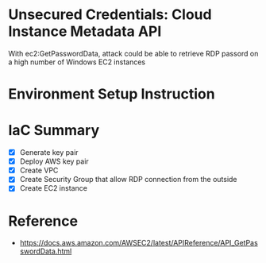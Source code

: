 # Unsecured Credentials: Cloud Instance Metadata API

With ec2:GetPasswordData, attack could be able to retrieve RDP passord on a high number of Windows EC2 instances

# Environment Setup Instruction 

# IaC Summary
- [x] Generate key pair
- [x] Deploy AWS key pair
- [x] Create VPC
- [x] Create Security Group that allow RDP connection from the outside
- [x] Create EC2 instance

# Reference
- https://docs.aws.amazon.com/AWSEC2/latest/APIReference/API_GetPasswordData.html